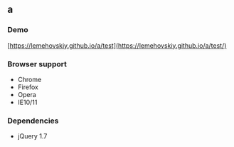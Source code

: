 a
-------

### Demo

[https://lemehovskiy.github.io/a/test](https://lemehovskiy.github.io/a/test/)

### Browser support

* Chrome
* Firefox
* Opera
* IE10/11


### Dependencies

* jQuery 1.7